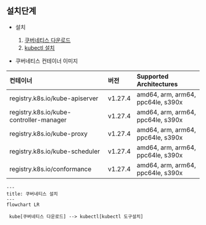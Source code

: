 ## 설치단계

* 설치
    1. [쿠버네티스 다운로드](https://kubernetes.io/releases/download/)
    1. [kubectl 설치](https://kubernetes.io/ko/docs/tasks/tools/install-kubectl-linux/)

* 쿠버네티스 컨테이너 이미지

| 컨테이너 | 버전 | Supported Architectures |
|:--- |:--- |:--- | 
|registry.k8s.io/kube-apiserver         | v1.27.4 | amd64, arm, arm64, ppc64le, s390x |
|registry.k8s.io/kube-controller-manager| v1.27.4 | amd64, arm, arm64, ppc64le, s390x |
|registry.k8s.io/kube-proxy             | v1.27.4 | amd64, arm, arm64, ppc64le, s390x |
|registry.k8s.io/kube-scheduler         | v1.27.4 | amd64, arm, arm64, ppc64le, s390x |
|registry.k8s.io/conformance            | v1.27.4 | amd64, arm, arm64, ppc64le, s390x |



```mermaid
---
title: 쿠버네티스 설치
---
flowchart LR

 kube[쿠버네티스 다운로드] --> kubectl[kubectl 도구설치]

```